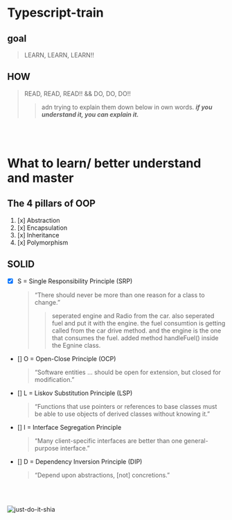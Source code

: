 # Typescript-train

## goal
> LEARN, LEARN, LEARN!!
## HOW
> READ, READ, READ!! && DO, DO, DO!!
>> adn trying to explain them down below in own words. ***if you understand it, you can explain it.***

<br>
<br>

# What to learn/ better understand and master
## The 4 pillars of OOP
1. [x] Abstraction
1. [x] Encapsulation
1. [x] Inheritance
1. [x] Polymorphism

## SOLID 
- [x] S = Single Responsibility Principle (SRP)
  >“There should never be more than one reason for a class to change.”
  >> seperated engine and Radio from the car. also seperated fuel and put it with the engine.
  the fuel consumtion is getting called from the car drive method. and the engine is the one that consumes the fuel.
  added method handleFuel() inside the Egnine class.
- [] O = Open-Close Principle (OCP)
  >“Software entities … should be open for extension, but closed for modification.”
- [] L = Liskov Substitution Principle (LSP)
  >“Functions that use pointers or references to base classes must be able to use objects of derived classes without knowing it.”
- [] I = Interface Segregation Principle
  >“Many client-specific interfaces are better than one general-purpose interface.”
- [] D = Dependency Inversion Principle (DIP)
  >“Depend upon abstractions, [not] concretions.”

<br>
<br>

![just-do-it-shia](https://user-images.githubusercontent.com/100337229/181348501-c3bc8e52-c299-4175-ba55-fb2c8fda83d8.gif)



